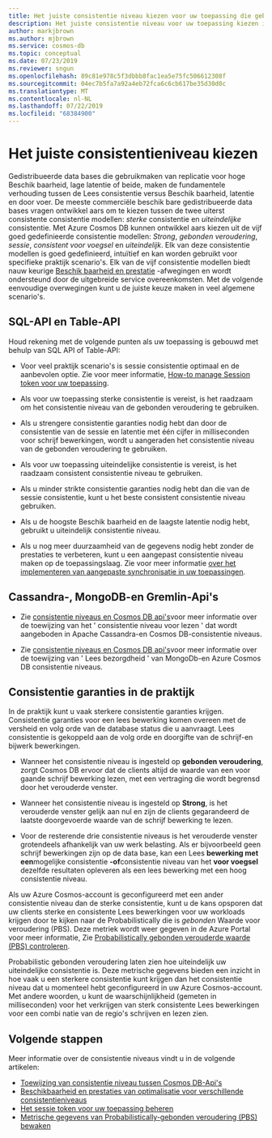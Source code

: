 ```yaml
---
title: Het juiste consistentie niveau kiezen voor uw toepassing die gebruikmaakt van Azure Cosmos DB
description: Het juiste consistentie niveau voor uw toepassing kiezen in Azure Cosmos DB.
author: markjbrown
ms.author: mjbrown
ms.service: cosmos-db
ms.topic: conceptual
ms.date: 07/23/2019
ms.reviewer: sngun
ms.openlocfilehash: 89c81e978c5f3dbbb8fac1ea5e75fc506612308f
ms.sourcegitcommit: 04ec7b5fa7a92a4eb72fca6c6cb617be35d30d0c
ms.translationtype: MT
ms.contentlocale: nl-NL
ms.lasthandoff: 07/22/2019
ms.locfileid: "68384900"
---
```

# <a name="choose-the-right-consistency-level"></a>Het juiste consistentieniveau kiezen 

Gedistribueerde data bases die gebruikmaken van replicatie voor hoge Beschik baarheid, lage latentie of beide, maken de fundamentele verhouding tussen de Lees consistentie versus Beschik baarheid, latentie en door voer. De meeste commerciële beschik bare gedistribueerde data bases vragen ontwikkel aars om te kiezen tussen de twee uiterst consistente consistentie modellen: *sterke* consistentie en *uiteindelijke* consistentie. Met Azure Cosmos DB kunnen ontwikkel aars kiezen uit de vijf goed gedefinieerde consistentie modellen: *Strong*, *gebonden veroudering*, *sessie*, *consistent voor voegsel* en *uiteindelijk*. Elk van deze consistentie modellen is goed gedefinieerd, intuïtief en kan worden gebruikt voor specifieke praktijk scenario's. Elk van de vijf consistentie modellen biedt nauw keurige [Beschik baarheid en prestatie](consistency-levels-tradeoffs.md) -afwegingen en wordt ondersteund door de uitgebreide service overeenkomsten. Met de volgende eenvoudige overwegingen kunt u de juiste keuze maken in veel algemene scenario's.

## <a name="sql-api-and-table-api"></a>SQL-API en Table-API

Houd rekening met de volgende punten als uw toepassing is gebouwd met behulp van SQL API of Table-API:

- Voor veel praktijk scenario's is sessie consistentie optimaal en de aanbevolen optie. Zie voor meer informatie, [How-to manage Session token voor uw toepassing](how-to-manage-consistency.md#utilize-session-tokens).

- Als voor uw toepassing sterke consistentie is vereist, is het raadzaam om het consistentie niveau van de gebonden veroudering te gebruiken.

- Als u strengere consistentie garanties nodig hebt dan door de consistentie van de sessie en latentie met één cijfer in milliseconden voor schrijf bewerkingen, wordt u aangeraden het consistentie niveau van de gebonden veroudering te gebruiken.  

- Als voor uw toepassing uiteindelijke consistentie is vereist, is het raadzaam consistent consistentie niveau te gebruiken.

- Als u minder strikte consistentie garanties nodig hebt dan die van de sessie consistentie, kunt u het beste consistent consistentie niveau gebruiken.

- Als u de hoogste Beschik baarheid en de laagste latentie nodig hebt, gebruikt u uiteindelijk consistentie niveau.

- Als u nog meer duurzaamheid van de gegevens nodig hebt zonder de prestaties te verbeteren, kunt u een aangepast consistentie niveau maken op de toepassingslaag. Zie voor meer informatie [over het implementeren van aangepaste synchronisatie in uw toepassingen](how-to-custom-synchronization.md).

## <a name="cassandra-mongodb-and-gremlin-apis"></a>Cassandra-, MongoDB-en Gremlin-Api's

- Zie [consistentie niveaus en Cosmos DB api's](consistency-levels-across-apis.md#cassandra-mapping)voor meer informatie over de toewijzing van het ' consistentie niveau voor lezen ' dat wordt aangeboden in Apache Cassandra-en Cosmos DB-consistentie niveaus.

- Zie [consistentie niveaus en Cosmos DB api's](consistency-levels-across-apis.md#mongo-mapping)voor meer informatie over de toewijzing van ' Lees bezorgdheid ' van MongoDb-en Azure Cosmos DB consistentie niveaus.

## <a name="consistency-guarantees-in-practice"></a>Consistentie garanties in de praktijk

In de praktijk kunt u vaak sterkere consistentie garanties krijgen. Consistentie garanties voor een lees bewerking komen overeen met de versheid en volg orde van de database status die u aanvraagt. Lees consistentie is gekoppeld aan de volg orde en doorgifte van de schrijf-en bijwerk bewerkingen.  

* Wanneer het consistentie niveau is ingesteld op **gebonden veroudering**, zorgt Cosmos DB ervoor dat de clients altijd de waarde van een voor gaande schrijf bewerking lezen, met een vertraging die wordt begrensd door het verouderde venster.

* Wanneer het consistentie niveau is ingesteld op **Strong**, is het verouderde venster gelijk aan nul en zijn de clients gegarandeerd de laatste doorgevoerde waarde van de schrijf bewerking te lezen.

* Voor de resterende drie consistentie niveaus is het verouderde venster grotendeels afhankelijk van uw werk belasting. Als er bijvoorbeeld geen schrijf bewerkingen zijn op de data base, kan een Lees **bewerking met een**mogelijke consistentie **-of**consistentie niveau van het **voor voegsel** dezelfde resultaten opleveren als een lees bewerking met een hoog consistentie niveau.

Als uw Azure Cosmos-account is geconfigureerd met een ander consistentie niveau dan de sterke consistentie, kunt u de kans opsporen dat uw clients sterke en consistente Lees bewerkingen voor uw workloads krijgen door te kijken naar de Probabilistically die is *gebonden* Waarde voor veroudering (PBS). Deze metriek wordt weer gegeven in de Azure Portal voor meer informatie, Zie [Probabilistically gebonden verouderde waarde (PBS) controleren](how-to-manage-consistency.md#monitor-probabilistically-bounded-staleness-pbs-metric).

Probabilistic gebonden veroudering laten zien hoe uiteindelijk uw uiteindelijke consistentie is. Deze metrische gegevens bieden een inzicht in hoe vaak u een sterkere consistentie kunt krijgen dan het consistentie niveau dat u momenteel hebt geconfigureerd in uw Azure Cosmos-account. Met andere woorden, u kunt de waarschijnlijkheid (gemeten in milliseconden) voor het verkrijgen van sterk consistente Lees bewerkingen voor een combi natie van de regio's schrijven en lezen zien.

## <a name="next-steps"></a>Volgende stappen

Meer informatie over de consistentie niveaus vindt u in de volgende artikelen:

* [Toewijzing van consistentie niveau tussen Cosmos DB-Api's](consistency-levels-across-apis.md)
* [Beschikbaarheid en prestaties van optimalisatie voor verschillende consistentieniveaus](consistency-levels-tradeoffs.md)
* [Het sessie token voor uw toepassing beheren](how-to-manage-consistency.md#utilize-session-tokens)
* [Metrische gegevens van Probabilistically-gebonden veroudering (PBS) bewaken](how-to-manage-consistency.md#monitor-probabilistically-bounded-staleness-pbs-metric)
